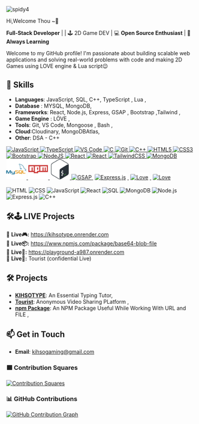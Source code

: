 ![spidy4](https://media3.giphy.com/media/v1.Y2lkPTc5MGI3NjExcGxsdjkxN2Jrc3NsdXZ6OHY1MnlidncxNjg4ZjZ5enoxdzk3N3pieCZlcD12MV9pbnRlcm5hbF9naWZfYnlfaWQmY3Q9cw/WpgugiuK6b7Biy3rOs/giphy.gif)                                                                                       
 
 Hi,Welcome Thou ~👋

**Full-Stack Developer** | | 🕹️ 2D Game DEV | 💻 **Open Source Enthusiast** | 🌱 **Always Learning** 

Welcome to my GitHub profile! I'm passionate about building scalable web applications and solving real-world problems with code and making 2D Games using LOVE engine & Lua script😉

## 🔧 **Skills**
- **Languages**: JavaScript, SQL, C++, TypeScript , Lua , 
- **Database** : MYSQL, MongoDB,
- **Frameworks**: React, Node.js, Express, GSAP , Bootstrap ,Tailwind ,  
- **Game Engine** : LÖVE ,
- **Tools**: Git, VS Code, Mongoose , Bash , 
- **Cloud**:Cloudinary, MongoDBAtlas,
- **Other**: DSA - C++

<p align="left">






 
  <a href="https://developer.mozilla.org/en-US/docs/Web/JavaScript" target="_blank" rel="noreferrer">
    <img src="https://raw.githubusercontent.com/danielcranney/readme-generator/main/public/icons/skills/javascript-colored.svg" width="54" height="54" alt="JavaScript" />
  </a>
  <a href="https://developer.mozilla.org/en-US/docs/Web/TypeScript" target="_blank" rel="noreferrer">
    <img src="https://www.typescriptlang.org/favicon.ico" alt="TypeScript" />
  </a>
  <a href="https://code.visualstudio.com/" target="_blank" rel="noreferrer">
    <img src="https://raw.githubusercontent.com/danielcranney/readme-generator/main/public/icons/skills/visualstudiocode-colored.svg" width="54" height="54" alt="VS Code" />
  </a>
    <a href="https://docs.microsoft.com/en-us/cpp/?view=msvc-170" target="_blank" rel="noreferrer">
    <img src="https://raw.githubusercontent.com/danielcranney/readme-generator/main/public/icons/skills/c-colored.svg" width="54" height="54" alt="C" />
  </a>
    <a href="https://git-scm.com/" target="_blank" rel="noreferrer">
    <img src="https://raw.githubusercontent.com/danielcranney/readme-generator/main/public/icons/skills/git-colored.svg" width="54" height="54" alt="Git" />
  </a>
  <a href="https://docs.microsoft.com/en-us/cpp/?view=msvc-170" target="_blank" rel="noreferrer">
    <img src="https://raw.githubusercontent.com/danielcranney/readme-generator/main/public/icons/skills/cplusplus-colored.svg" width="54" height="54" alt="C++" />
  </a>
  <a href="https://developer.mozilla.org/en-US/docs/Glossary/HTML5" target="_blank" rel="noreferrer">
    <img src="https://raw.githubusercontent.com/danielcranney/readme-generator/main/public/icons/skills/html5-colored.svg" width="54" height="54" alt="HTML5" />
  </a>
  <a href="https://www.w3.org/TR/CSS/#css" target="_blank" rel="noreferrer">
    <img src="https://raw.githubusercontent.com/danielcranney/readme-generator/main/public/icons/skills/css3-colored.svg" width="54" height="54" alt="CSS3" />
  </a>
  <a href="https://getbootstrap.com/" target="_blank" rel="noreferrer">
    <img src="https://raw.githubusercontent.com/danielcranney/readme-generator/main/public/icons/skills/bootstrap-colored.svg" width="54" height="54" alt="Bootstrap" />
  </a>
  <a href="https://nodejs.org/en/" target="_blank" rel="noreferrer">
    <img src="https://raw.githubusercontent.com/danielcranney/readme-generator/main/public/icons/skills/nodejs-colored.svg" width="54" height="54" alt="NodeJS" />
  </a>


  <a href="https://reduxjs.org/" target="_blank" rel="noreferrer">
    <img src="https://redux.js.org/img/redux.svg" width="54" height="54" alt="React" />
  </a>
  <a href="https://reactjs.org/" target="_blank" rel="noreferrer">
    <img src="https://raw.githubusercontent.com/danielcranney/readme-generator/main/public/icons/skills/react-colored.svg" width="54" height="54" alt="React" />
  </a>
  <a href="https://tailwindcss.com/" target="_blank" rel="noreferrer">
    <img src="https://www.vectorlogo.zone/logos/tailwindcss/tailwindcss-icon.svg" width="54" height="54" alt="TailwindCSS" />
  </a>
  <a href="https://www.mongodb.com/" target="_blank" rel="noreferrer">
    <img src="https://www.svgrepo.com/show/331488/mongodb.svg" width="54" height="54" alt="MongoDB" />
  </a>
  <a href="https://www.mysql.com/" target="_blank" rel="noreferrer">
    <img src="https://raw.githubusercontent.com/devicons/devicon/master/icons/mysql/mysql-original-wordmark.svg" width="54" height="54" alt="MySQL" />
  </a>
  <a href="https://docs.npmjs.com/" target="_blank" rel="noreferrer">
    <img src="https://raw.githubusercontent.com/devicons/devicon/master/icons/npm/npm-original-wordmark.svg" width="54" height="54" alt="npm" />
  </a>
  <a href="https://www.gnu.org/software/bash/" target="_blank" rel="noreferrer">
    <img src="https://raw.githubusercontent.com/devicons/devicon/master/icons/bash/bash-original.svg" width="54" height="54" alt="Bash" />
  </a>

<a href="https://greensock.com/gsap/" target="_blank" rel="noreferrer">
  <img src="https://s3-us-west-2.amazonaws.com/s.cdpn.io/16327/logo.gif" width="54" height="54" alt="GSAP" style="background: white;" />
</a>
<a href="https://expressjs.com/" target="_blank" rel="noreferrer">
  <img src="https://github.com/user-attachments/assets/3f3fe513-db19-4161-9c1f-34e310d41236" width="54" height="54" alt="Express.js" style="background: white; border-radius: 6px; padding: 4px;" />
</a>

<a href="https://www.lua.org/" target="_blank" rel="noreferrer">
  <img src="https://www.svgrepo.com/show/354020/lua.svg" width="54" height="54" alt="Love" style="background: white; border-radius: 6px; padding: 4px;" />
</a>
<a href="https://www.love2d.org/" target="_blank" rel="noreferrer">
  <img src="https://encrypted-tbn0.gstatic.com/images?q=tbn:ANd9GcRF4XYrYhK7VG-jZnEJOMTdml2hzNmSBJHtdw&s" width="54" height="54" alt="Love" style="background: white; border-radius: 6px; padding: 4px;" />
</a>


</p>


![HTML](https://img.shields.io/badge/HTML-5-orange)
![CSS](https://img.shields.io/badge/CSS-3-blue)
![JavaScript](https://img.shields.io/badge/JavaScript-ES6-yellow)
![React](https://img.shields.io/badge/React-18.2-blue)
![SQL](https://img.shields.io/badge/SQL-Structured%20Query%20Language-blue)
![MongoDB](https://img.shields.io/badge/MongoDB-NoSQL-green)
![Node.js](https://img.shields.io/badge/Node.js-18.x-green)
![Express.js](https://img.shields.io/badge/Express.js-4.x-lightgrey)
![C++](https://img.shields.io/badge/C++-17-orange)


## 🛠️🕹️ **LIVE Projects**
🔗 **Live🎮:** https://kihsotype.onrender.com <br>
🔗 **Live📦:** https://www.npmjs.com/package/base64-blob-file <br>
🔗 **Live👕:** https://playground-a987.onrender.com <br>
🔗 **Live🔞:** Tourist (confidential Live)

## 🛠️ **Projects**
- **[KIHSOTYPE](https://github.com/KIHs0/KIHSOTYPE.git)**: An Essential Typing Tutor,
- **[Tourist]()**: Anonymous Video Sharing PLatform ,
- **[npm Package](https://github.com/KIHs0/base64-blob-file)**: An NPM Package Useful While Working With URL and FILE ,
  

## 📫 **Get in Touch**
- **Email**:
   kihsogaming@gmail.com
      
### 🟩 Contribution Squares
[![Contribution Squares](https://github-profile-summary-cards.vercel.app/api/cards/productive-time?username=KIHs0&theme=github_dark)](https://github.com/KIHs0)
### 📊 GitHub Contributions
[![GitHub Contribution Graph](https://github-profile-summary-cards.vercel.app/api/cards/profile-details?username=KIHs0&theme=github_dark)](https://github.com/KIHs0)





